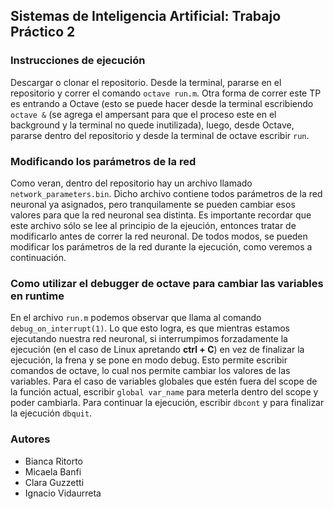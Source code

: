 ## Sistemas de Inteligencia Artificial: Trabajo Práctico 2

### Instrucciones de ejecución
Descargar o clonar el repositorio. 
Desde la terminal, pararse en el repositorio y correr el comando `octave run.m`. Otra forma de correr este TP es entrando a Octave (esto se puede hacer desde la terminal escribiendo `octave &` (se agrega el ampersant 
para que el proceso este en el background y la terminal no quede inutilizada), luego, desde Octave, pararse dentro del repositorio y desde la terminal de octave escribir `run`.

### Modificando los parámetros de la red
Como veran, dentro del repositorio hay un archivo llamado `network_parameters.bin`. Dicho archivo contiene todos parámetros de la red neuronal ya asignados, pero tranquilamente se pueden cambiar esos valores
para que la red neuronal sea distinta. Es importante recordar que este archivo sólo se lee al principio de la ejeución, entonces tratar de modificarlo antes de correr la red neuronal. De todos modos, se pueden modificar
los parámetros de la red durante la ejecución, como veremos a continuación.

### Como utilizar el debugger de octave para cambiar las variables en runtime

En el archivo `run.m` podemos observar que llama al comando `debug_on_interrupt(1)`. Lo que esto logra, es que mientras estamos ejecutando nuestra red
neuronal, si interrumpimos forzadamente la ejecución (en el caso de Linux apretando **ctrl + C**) en vez de finalizar la ejecución, la frena y se pone en modo
debug. Esto permite escribir comandos de octave, lo cual nos permite cambiar los valores de las variables. 
Para el caso de variables globales que estén fuera del scope de la función actual, escribir `global var_name` para meterla dentro del scope y poder cambiarla.
Para continuar la ejecución, escribir `dbcont` y para finalizar la ejecución `dbquit`.
### Autores

- Bianca Ritorto
- Micaela Banfi
- Clara Guzzetti
- Ignacio Vidaurreta
